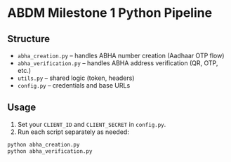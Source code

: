# ABDM Milestone 1 Python Pipeline

## Structure
- `abha_creation.py` – handles ABHA number creation (Aadhaar OTP flow)
- `abha_verification.py` – handles ABHA address verification (QR, OTP, etc.)
- `utils.py` – shared logic (token, headers)
- `config.py` – credentials and base URLs

## Usage
1. Set your `CLIENT_ID` and `CLIENT_SECRET` in `config.py`.
2. Run each script separately as needed:

```bash
python abha_creation.py
python abha_verification.py
```